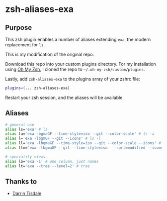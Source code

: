# zsh-aliases-exa

## Purpose

This zsh plugin enables a number of aliases extending `exa`, the modern replacement for `ls`.

This is my modification of the original repo.

Download this repo into your custom plugins directory. For my installation using [Oh My Zsh](https://ohmyz.sh/), I cloned the repo to `~/.oh-my-zsh/custom/plugins`.

Lastly, add `zsh-aliases-exa` to the plugins array of your zshrc file:

```bash
plugins=(... zsh-aliases-exa)
```

Restart your zsh session, and the aliases will be available.

## Aliases

```bash
# general use
alias ls='exa' # ls
alias la='exa -bgmaGF --time-style=iso --git --color-scale' # ls -a
alias l='exa -lbgmGF --git --icons' # ls -l
alias ll='exa -lbgmaGF --time-style=iso --git --color-scale --icons' # ls -la
alias llm='exa -lbgmaGF --git --time-style=iso  --sort=modified --icons --color-scale' # long list, modified date sort

# speciality views
alias lS='exa -1' # one column, just names
alias lt='exa --tree --level=2' # tree
```


## Thanks to

* [Darrin Tisdale](https://github.com/darrintisdale)
